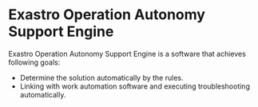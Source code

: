 # Exastro Operation Autonomy Support Engine

Exastro Operation Autonomy Support Engine is a software that achieves following goals:

  * Determine the solution automatically by the rules.
  * Linking with work automation software and executing troubleshooting automatically.
